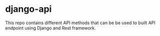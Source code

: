 # django-api
This repo contains different API methods that can be be used to built API endpoint using Django and Rest framework.
